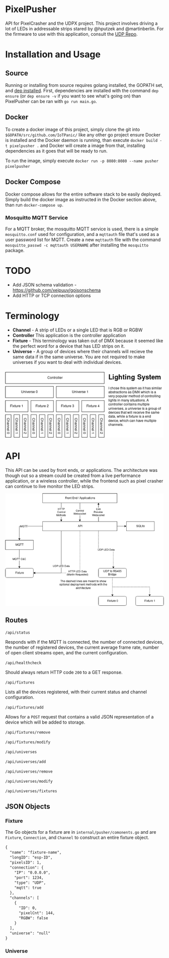# PixelPusher
API for PixelCrasher and the UDPX project. This project involves driving a lot of LEDs in addressable strips stared by @hputzek and @martinberlin. For the firmware to use with this application, consult the [UDP Repo](https://github.com/martinberlin/udpx).

# Installation and Usage

## Source

Running or installing from source requires golang installed, the GOPATH set, and [dep installed](https://golang.github.io/dep/docs/introduction.html). First, dependencies are installed with the command `dep ensure` (or `dep ensure -v` if you want to see what's going on) than PixelPusher can be ran with `go run main.go`.  

## Docker

To create a docker image of this project, simply clone the git into `$GOPATH/src/github.com/IoTPanic/` like any other go project ensure Docker is installed and the Docker daemon is running, than execute `docker build -t pixelpusher .` and Docker will create a image from that, installing dependencies as it goes that will be ready to run.

To run the image, simply execute `docker run -p 8080:8080 --name pusher pixelpusher`

## Docker Compose

Docker compose allows for the entire software stack to be easily deployed. Simply build the docker image as instructed in the Docker section above, than run `docker-compose up`.

### Mosquitto MQTT Service

For a MQTT broker, the mosquitto MQTT service is used, there is a simple `mosquitto.conf` used for configuration, and a `mqttauth` file that's used as a user password list for MQTT. Create a new `mqttauth` file with the command `mosquitto_passwd -c mqttauth USERNAME` after installing the `mosquitto` package. 

# TODO

* Add JSON schema validation - https://github.com/xeipuuv/gojsonschema
* Add HTTP or TCP connection options

# Terminology

* **Channel** - A strip of LEDs or a single LED that is RGB or RGBW
* **Controller** This application is the controller application
* **Fixture** - This terminology was taken out of DMX because it seemed like the perfect word for a device that has LED strips on it.
* **Universe** - A group of devices where their channels will recieve the same data if in the same universe. You are not required to make universes if you want to deal with individual devices. 

![Lighting Architecture](https://raw.githubusercontent.com/IoTPanic/pixelpusher/master/.github/Lighting%20Architecture.png)

# API

This API can be used by front ends, or applications. The architecture was though out so a stream could be created from a live performance application, or a wireless controller, while the frontend such as pixel crasher can continue to live monitor the LED strips.

![System Architecture](https://raw.githubusercontent.com/IoTPanic/pixelpusher/master/.github/Pixels%20System%20Architecture.png)

## Routes

`/api/status`

Responds with if the MQTT is connected, the number of connected devices, the number of registered devices, the current average frame rate, number of open client streams open, and the current configuration.

`/api/healthcheck`

Should always return HTTP code `200` to a GET response.

`/api/fixtures`

Lists all the devices registered, with their current status and channel configuration.

`/api/fixtures/add`

Allows for a `POST` request that contains a valid JSON representation of a device which will be added to storage. 

`/api/fixtures/remove`


`/api/fixtures/modify`

`/api/universes`

`/api/universes/add`

`/api/universes/remove`

`/api/universes/modify`

`/api/universes/fixtures`

## JSON Objects

### Fixture

The Go objects for a fixture are in `internal/pusher/comonents.go` and are `Fixture`, `Connection`, and `Channel` to construct an entire fixture object.

```
{
  "name": "fixture-name",
  "longID": "esp-ID",
  "pixelsID": 1,
  "connection": {
    "IP": "0.0.0.0",
    "port": 1234,
    "type": "UDP",
    "mqtt": true
  },
  "channels": [
    {
      "ID": 0,
      "pixelCnt": 144,
      "RGBW": false
    }
  ],
  "universe": "null"
}
```

### Universe

```

```